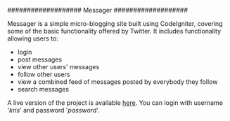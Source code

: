 ###################
Messager
###################

Messager is a simple micro-blogging site built using CodeIgniter, covering some of the basic functionality offered by
Twitter. It includes functionality allowing users to:

-  login
-  post messages
-  view other users' messages
-  follow other users
-  view a combined feed of messages posted by everybody they follow
-  search messages

A live version of the project is available [here](http://raptor.kent.ac.uk/~ni60/messager/). You can login with username '*kris*' and password '*password*'.
